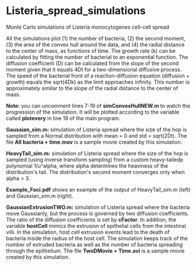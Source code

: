 # Listeria_spread_simulations
Monte Carlo simulations of Listeria monocytogenes cell-cell spread

All the simulations plot (1) the number of bacteria, (2) the second moment, (3) the area of the convex hull around the data,
and (4) the radial distance to the center of mass, as functions of time. The growth rate (k) can be calculated by fitting
the number of bacterial to an exponential function. The diffusion coefficient (D) can be calculated from the slope of the
second moment given that it equals 4Dt for a two-dimensional diffusive process. The speed of the bacterial front
of a reaction-diffusion equation (diffusion + growth) equals the sqrt(4Dk) as the limit approaches infinity. This number
is approximately similar to the slope of the radial distance to the center of mass.

**Note:** you can uncomment lines 7-19 of **simConvexHullNEW.m** to watch the progression of the simulation. It will be plotted
according to the variable called **plotevery** in line 19 of the main program.

**Gaussian_sim.m:** simulation of Listeria spread where the size of the hop is sampled from a Normal distribution
with mean = 0 and std = sqrt(2Dt). The file **All bacteria + time.mov** is a sample movie created by this simulation.

**HeavyTail_sim.m:** simulation of Listeria spread where the size of the hop is sampled (using inverse transform sampling)
from a custom heavy-tailedp polynomial 1/u^alpha, where alpha determines the heaviness of the distribution's tail. The
distribution's second moment converges only when alpha > 3.

**Example_Foci.pdf** shows an example of the output of HeavyTail_sim.m (left) and Gaussian_sim.m (right).

**GaussianExtrusionTWO.m:** simulation of Listeria spread where the bacteria move Gaussianly, but the process is governed
by two diffusion coefficients. The ratio of the diffusion coefficients is set by **cFactor**. In addition, the variable
**hostCell** mimics the extrusion of epithelial cells from the intestinal villi. In the simulation, host cell extrusion
events lead to the death of bacteria inside the radius of the host cell. The simulation keeps track of the number of
extruded bacteria as well as the number of bacteria spreading through the epithelium. The file **TwoDMovie + Time.avi** is a sample movie created by this simulation.
